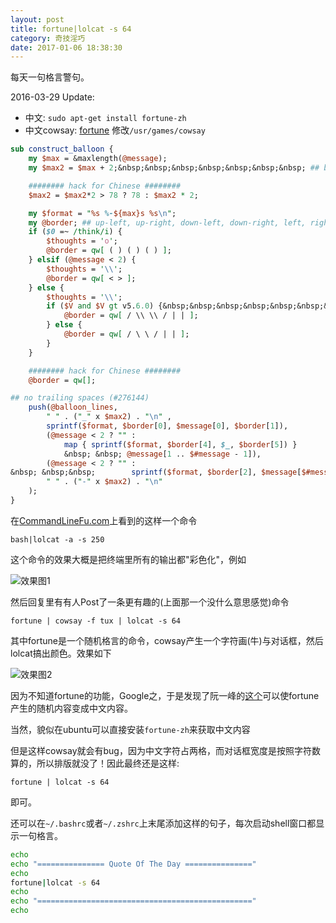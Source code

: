 ```yaml
---
layout: post
title: fortune|lolcat -s 64
category: 奇技淫巧
date: 2017-01-06 18:38:30
---
```


每天一句格言警句。

<!-- more -->
2016-03-29 Update:

* 中文: `sudo apt-get install fortune-zh`
* 中文cowsay: [fortune](http://fosschef.com/2011/01/trick-of-fortune-for-linux-mint/)
修改`/usr/games/cowsay`

```perl
sub construct_balloon {
    my $max = &maxlength(@message);
    my $max2 = $max + 2;&nbsp;&nbsp;&nbsp;&nbsp;&nbsp;&nbsp;&nbsp; ## border space fudge.

    ######## hack for Chinese ########
    $max2 = $max2*2 > 78 ? 78 : $max2 * 2;

    my $format = "%s %-${max}s %s\n";
    my @border; ## up-left, up-right, down-left, down-right, left, right
    if ($0 =~ /think/i) {
        $thoughts = 'o';
        @border = qw[ ( ) ( ) ( ) ];
    } elsif (@message < 2) {
        $thoughts = '\\';
        @border = qw[ < > ];
    } else {
        $thoughts = '\\';
        if ($V and $V gt v5.6.0) {&nbsp;&nbsp;&nbsp;&nbsp;&nbsp;&nbsp;&nbsp;&nbsp;&nbsp;&nbsp;&nbsp;&nbsp;&nbsp; # Thanks, perldelta.
            @border = qw[ / \\ \\ / | | ];
        } else {
            @border = qw[ / \ \ / | | ];
        }
    }

    ######## hack for Chinese ########
    @border = qw[];

## no trailing spaces (#276144)
    push(@balloon_lines,
        " " . ("_" x $max2) . "\n" ,
        sprintf($format, $border[0], $message[0], $border[1]),
        (@message < 2 ? "" :
            map { sprintf($format, $border[4], $_, $border[5]) }
            &nbsp; &nbsp; @message[1 .. $#message - 1]),
        (@message < 2 ? "" :
&nbsp; &nbsp;&nbsp;        sprintf($format, $border[2], $message[$#message], $border[3])),
        " " . ("-" x $max2) . "\n"
    );
}
```


在[CommandLineFu.com](http://www.commandlinefu.com/commands/view/15925/bash-lolcat-a-s-250)上看到的这样一个命令

```
bash|lolcat -a -s 250
```

这个命令的效果大概是把终端里所有的输出都"彩色化"，例如

![效果图1](http://7xkunb.com1.z0.glb.clouddn.com/markdown/1458732915816.png)

然后回复里有有人Post了一条更有趣的(上面那一个没什么意思感觉)命令

```
fortune | cowsay -f tux | lolcat -s 64
```

其中fortune是一个随机格言的命令，cowsay产生一个字符画(牛)与对话框，然后lolcat搞出颜色。效果如下

![效果图2](http://7xkunb.com1.z0.glb.clouddn.com/markdown/1458733086462.png)

因为不知道fortune的功能，Google之，于是发现了阮一峰的[这个](http://www.ruanyifeng.com/blog/2015/04/fortune.html)可以使fortune产生的随机内容变成中文内容。

当然，貌似在ubuntu可以直接安装`fortune-zh`来获取中文内容

但是这样cowsay就会有bug，因为中文字符占两格，而对话框宽度是按照字符数算的，所以排版就没了！因此最终还是这样:

```
fortune | lolcat -s 64
```

即可。

还可以在`~/.bashrc`或者`~/.zshrc`上末尾添加这样的句子，每次启动shell窗口都显示一句格言。

```sh
echo
echo "=============== Quote Of The Day ==============="
echo
fortune|lolcat -s 64
echo
echo "================================================"
echo
```
